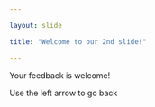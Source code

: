 ```yaml
---

layout: slide

title: "Welcome to our 2nd slide!"
	
---
```

	
Your feedback is welcome!

Use the left arrow to go back
